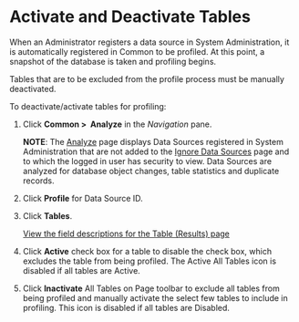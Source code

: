 # Activate and Deactivate Tables

When an Administrator registers a data source in System Administration,
it is automatically registered in Common to be profiled. At this point,
a snapshot of the database is taken and profiling begins.

Tables that are to be excluded from the profile process must be manually
deactivated.

To deactivate/activate tables for profiling:

1.  Click **Common \>  Analyze** in the *Navigation* pane.
    
    **NOTE**: The [Analyze](../Page_Desc/Analyze.htm) page displays Data
    Sources registered in System Administration that are not added to
    the [Ignore Data Sources](Ignore_Data_Sources.htm) page and to which
    the logged in user has security to view. Data Sources are analyzed
    for database object changes, table statistics and duplicate records.

2.  Click **Profile** for Data Source ID.

3.  Click **Tables**.
    
    [View the field descriptions for the Table (Results)
    page](../Page_Desc/Table_Results_H.htm)

4.  Click **Active** check box for a table to disable the check box,
    which excludes the table from being profiled. The Active All Tables
    icon is disabled if all tables are Active.

5.  Click **Inactivate** All Tables on Page toolbar to exclude all
    tables from being profiled and manually activate the select few
    tables to include in profiling. This icon is disabled if all tables
    are Disabled.
